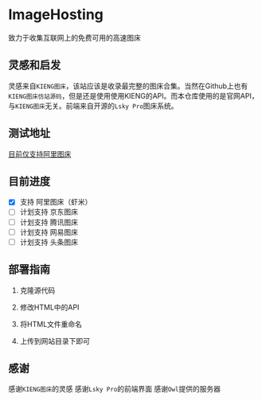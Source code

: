 # ImageHosting
致力于收集互联网上的免费可用的高速图床

## 灵感和启发
灵感来自`KIENG图床`，该站应该是收录最完整的图床合集。当然在Github上也有 `KIENG图床仿站源码`，但是还是使用使用KIENG的API。而本仓库使用的是官网API，与`KIENG图床`无关。前端来自开源的`Lsky Pro`图床系统。

## 测试地址
[目前仅支持阿里图床](https://img.cpp.li)

## 目前进度
- [x] 支持 阿里图床（虾米）
- [ ] 计划支持 京东图床
- [ ] 计划支持 腾讯图床
- [ ] 计划支持 网易图床
- [ ] 计划支持 头条图床

## 部署指南
1. 克隆源代码 

2. 修改HTML中的API 

3. 将HTML文件重命名 

4. 上传到网站目录下即可

## 感谢
感谢`KIENG图床`的灵感
感谢`Lsky Pro`的前端界面
感谢`Owl`提供的服务器
